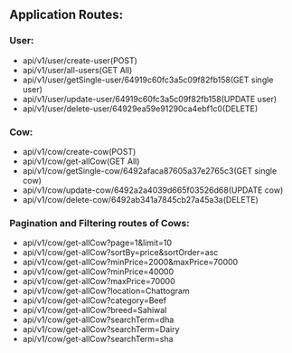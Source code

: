 <div>
  <h2>Application Routes:</h3>
</div>

### User:

- api/v1/user/create-user(POST)
- api/v1/user/all-users(GET All)
- api/v1/user/getSingle-user/64919c60fc3a5c09f82fb158(GET single user)
- api/v1/user/update-user/64919c60fc3a5c09f82fb158(UPDATE user)
- api/v1/user/delete-user/64929ea59e91290ca4ebf1c0(DELETE)


### Cow:

- api/v1/cow/create-cow(POST)
- api/v1/cow/get-allCow(GET All)
- api/v1/cow/getSingle-cow/6492afaca87605a37e2765c3(GET single cow)
- api/v1/cow/update-cow/6492a2a4039d665f03526d68(UPDATE cow)
- api/v1/cow/delete-cow/6492ab341a7845cb27a45a3a(DELETE)

### Pagination and Filtering routes of Cows:

- api/v1/cow/get-allCow?page=1&limit=10
- api/v1/cow/get-allCow?sortBy=price&sortOrder=asc
- api/v1/cow/get-allCow?minPrice=2000&maxPrice=70000
- api/v1/cow/get-allCow?minPrice=40000
- api/v1/cow/get-allCow?maxPrice=70000
- api/v1/cow/get-allCow?location=Chattogram
- api/v1/cow/get-allCow?category=Beef
- api/v1/cow/get-allCow?breed=Sahiwal
- api/v1/cow/get-allCow?searchTerm=dha
- api/v1/cow/get-allCow?searchTerm=Dairy
- api/v1/cow/get-allCow?searchTerm=sha


